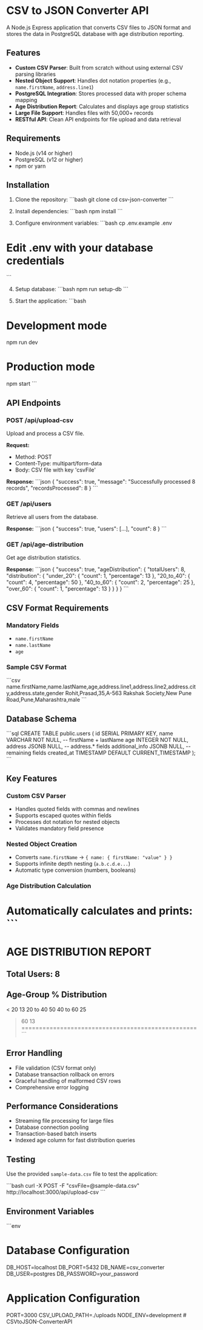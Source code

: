 # CSV to JSON Converter API

A Node.js Express application that converts CSV files to JSON format and stores the data in PostgreSQL database with age distribution reporting.

## Features

- **Custom CSV Parser**: Built from scratch without using external CSV parsing libraries
- **Nested Object Support**: Handles dot notation properties (e.g., `name.firstName`, `address.line1`)
- **PostgreSQL Integration**: Stores processed data with proper schema mapping
- **Age Distribution Report**: Calculates and displays age group statistics
- **Large File Support**: Handles files with 50,000+ records
- **RESTful API**: Clean API endpoints for file upload and data retrieval

## Requirements

- Node.js (v14 or higher)
- PostgreSQL (v12 or higher)
- npm or yarn

## Installation

1. Clone the repository:
\`\`\`bash
git clone <repository-url>
cd csv-json-converter
\`\`\`

2. Install dependencies:
\`\`\`bash
npm install
\`\`\`

3. Configure environment variables:
\`\`\`bash
cp .env.example .env
# Edit .env with your database credentials
\`\`\`

4. Setup database:
\`\`\`bash
npm run setup-db
\`\`\`

5. Start the application:
\`\`\`bash
# Development mode
npm run dev

# Production mode
npm start
\`\`\`

## API Endpoints

### POST /api/upload-csv
Upload and process a CSV file.

**Request:**
- Method: POST
- Content-Type: multipart/form-data
- Body: CSV file with key 'csvFile'

**Response:**
\`\`\`json
{
  "success": true,
  "message": "Successfully processed 8 records",
  "recordsProcessed": 8
}
\`\`\`

### GET /api/users
Retrieve all users from the database.

**Response:**
\`\`\`json
{
  "success": true,
  "users": [...],
  "count": 8
}
\`\`\`

### GET /api/age-distribution
Get age distribution statistics.

**Response:**
\`\`\`json
{
  "success": true,
  "ageDistribution": {
    "totalUsers": 8,
    "distribution": {
      "under_20": { "count": 1, "percentage": 13 },
      "20_to_40": { "count": 4, "percentage": 50 },
      "40_to_60": { "count": 2, "percentage": 25 },
      "over_60": { "count": 1, "percentage": 13 }
    }
  }
}
\`\`\`

## CSV Format Requirements

### Mandatory Fields
- `name.firstName`
- `name.lastName` 
- `age`

### Sample CSV Format
\`\`\`csv
name.firstName,name.lastName,age,address.line1,address.line2,address.city,address.state,gender
Rohit,Prasad,35,A-563 Rakshak Society,New Pune Road,Pune,Maharashtra,male
\`\`\`

## Database Schema

\`\`\`sql
CREATE TABLE public.users (
  id SERIAL PRIMARY KEY,
  name VARCHAR NOT NULL,           -- firstName + lastName
  age INTEGER NOT NULL,
  address JSONB NULL,              -- address.* fields
  additional_info JSONB NULL,      -- remaining fields
  created_at TIMESTAMP DEFAULT CURRENT_TIMESTAMP
);
\`\`\`

## Key Features

### Custom CSV Parser
- Handles quoted fields with commas and newlines
- Supports escaped quotes within fields
- Processes dot notation for nested objects
- Validates mandatory field presence

### Nested Object Creation
- Converts `name.firstName` → `{ name: { firstName: "value" } }`
- Supports infinite depth nesting (`a.b.c.d.e...`)
- Automatic type conversion (numbers, booleans)

### Age Distribution Calculation
Automatically calculates and prints:
\`\`\`
==================================================
AGE DISTRIBUTION REPORT
==================================================
Total Users: 8
------------------------------
Age-Group      % Distribution
------------------------------
< 20           13
20 to 40       50
40 to 60       25
> 60           13
==================================================
\`\`\`

## Error Handling

- File validation (CSV format only)
- Database transaction rollback on errors
- Graceful handling of malformed CSV rows
- Comprehensive error logging

## Performance Considerations

- Streaming file processing for large files
- Database connection pooling
- Transaction-based batch inserts
- Indexed age column for fast distribution queries

## Testing

Use the provided `sample-data.csv` file to test the application:

\`\`\`bash
curl -X POST -F "csvFile=@sample-data.csv" http://localhost:3000/api/upload-csv
\`\`\`

## Environment Variables

\`\`\`env
# Database Configuration
DB_HOST=localhost
DB_PORT=5432
DB_NAME=csv_converter
DB_USER=postgres
DB_PASSWORD=your_password

# Application Configuration
PORT=3000
CSV_UPLOAD_PATH=./uploads
NODE_ENV=development
#   C S V t o J S O N - C o n v e r t e r A P I  
 